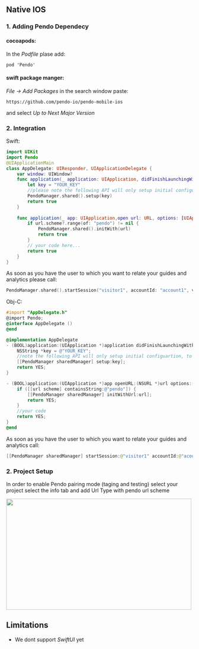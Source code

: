 
## Native IOS

### 1. Adding Pendo Dependecy
#### cocoapods:
In the _Podfile_ plase add:

`pod 'Pendo'`

#### swift package manger:
_File -> Add Packages_ in the search window paste:

`https://github.com/pendo-io/pendo-mobile-ios`

and select _Up to Next Major Version_

### 2. Integration
Swift:

```swift
import UIKit
import Pendo
@UIApplicationMain
class AppDelegate: UIResponder, UIApplicationDelegate {
    var window: UIWindow?
    func application(_ application: UIApplication, didFinishLaunchingWithOptions launchOptions: [UIApplication.LaunchOptionsKey: Any]?) -> Bool {
        let key = "YOUR_KEY"
        //please note the following API will only setup initial configuartion, to start collect analytics use start session
        PendoManager.shared().setup(key)
        return true
    }
    
    func application(_ app: UIApplication,open url: URL, options: [UIApplication.OpenURLOptionsKey : Any] = [:]) -> Bool {
        if url.scheme?.range(of: "pendo") != nil {
            PendoManager.shared().initWith(url)
            return true
        }
        // your code here...
        return true
    }
}
```
As soon as you have the  user to which you want to relate your guides and analytics please call:

```swift
PendoManager.shared().startSession("visitor1", accountId: "account1", visitorData:[], accountData: [])
```

Obj-C:
```objectivec
#import "AppDelegate.h"
@import Pendo;
@interface AppDelegate ()
@end

@implementation AppDelegate
- (BOOL)application:(UIApplication *)application didFinishLaunchingWithOptions:(NSDictionary *)launchOptions {
    NSString *key = @"YOUR_KEY";
    //note the following API will only setup initial configuartion, to start collect analytics use start session
    [[PendoManager sharedManager] setup:key];
    return YES;
}

- (BOOL)application:(UIApplication *)app openURL:(NSURL *)url options:(NSDictionary<UIApplicationOpenURLOptionsKey,id> *)options{
    if ([[url scheme] containsString:@"pendo"]) {
        [[PendoManager sharedManager] initWithUrl:url];
        return YES;
    }
    //your code
    return YES;
}
@end
```

As soon as you have the  user to which you want to relate your guides and analytics call:

```swift
[[PendoManager sharedManager] startSession:@"visitor1" accountId:@"acount1" visitorData:@{} accountData:@{}];
```

### 2. Project Setup
In order to enable Pendo pairing mode (taging and testing) select your project select the info tab and add Url Type with pendo url scheme 

<img src="https://user-images.githubusercontent.com/56674958/144723345-15c54098-28db-414c-90da-ef4a5256ae6a.png" width="500" height="300">

## Limitations 
* We dont support _SwiftUI_ yet <br>


